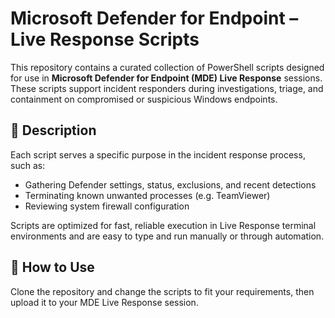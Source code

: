 # Microsoft Defender for Endpoint – Live Response Scripts

This repository contains a curated collection of PowerShell scripts designed for use in **Microsoft Defender for Endpoint (MDE) Live Response** sessions. These scripts support incident responders during investigations, triage, and containment on compromised or suspicious Windows endpoints.

## 📄 Description

Each script serves a specific purpose in the incident response process, such as:

* Gathering Defender settings, status, exclusions, and recent detections
* Terminating known unwanted processes (e.g. TeamViewer)
* Reviewing system firewall configuration

Scripts are optimized for fast, reliable execution in Live Response terminal environments and are easy to type and run manually or through automation.

## 🚀 How to Use

Clone the repository and change the scripts to fit your requirements, then upload it to your MDE Live Response session.


